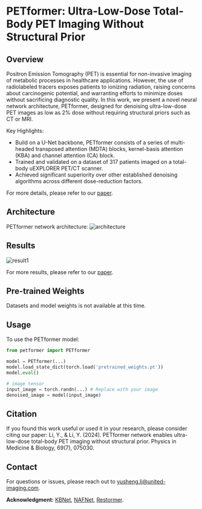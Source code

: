 # PETformer: Ultra-Low-Dose Total-Body PET Imaging Without Structural Prior

## Overview

Positron Emission Tomography (PET) is essential for non-invasive imaging of metabolic processes in healthcare applications. However, the use of radiolabeled tracers exposes patients to ionizing radiation, raising concerns about carcinogenic potential, and warranting efforts to minimize doses without sacrificing diagnostic quality. In this work, we present a novel neural network architecture, PETformer, designed for denoising ultra-low-dose PET images as low as 2% dose without requiring structural priors such as CT or MRI. 

Key Highlights:
- Build on a U-Net backbone, PETformer consists of a series of multi-headed transposed attention (MDTA) blocks, kernel-basis attention (KBA) and channel attention (CA) block.
- Trained and validated on a dataset of 317 patients imaged on a total-body uEXPLORER PET/CT scanner.
- Achieved significant superiority over other established denoising algorithms across different dose-reduction factors.

For more details, please refer to our [paper](https://iopscience.iop.org/article/10.1088/1361-6560/ad2e6f/meta).

## Architecture

PETformer network architecture:
![architecture](./figs/architecture.png)

## Results

![result1](./figs/result1.png)

For more results, please refer to our [paper](https://iopscience.iop.org/article/10.1088/1361-6560/ad2e6f/meta).

## Pre-trained Weights

Datasets and model weights is not available at this time.

## Usage

To use the PETformer model:

```python
from petformer import PETformer

model = PETformer(...)
model.load_state_dict(torch.load('pretrained_weights.pt'))
model.eval()

# image tensor
input_image = torch.randn(...) # Replace with your image
denoised_image = model(input_image)
```

## Citation

If you found this work useful or used it in your research, please consider citing our paper:
Li, Y., & Li, Y. (2024). PETformer network enables ultra-low-dose total-body PET imaging without structural prior. Physics in Medicine & Biology, 69(7), 075030.


## Contact

For questions or issues, please reach out to [yusheng.li@united-imaging.com](mailto:yusheng.li@united-imaging.com).


**Acknowledgment:** [KBNet](https://github.com/zhangyi-3/KBNet), [NAFNet](https://github.com/megvii-research/NAFNet), [Restormer](https://github.com/swz30/Restormer). 
